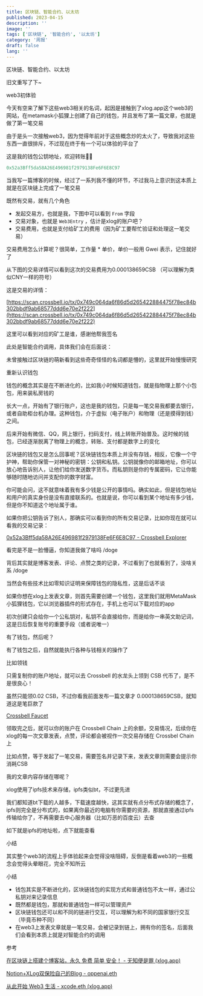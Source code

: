```yaml
---
title: 区块链、智能合约、以太坊
published: 2023-04-15
description: ''
image: ''
tags: ['区块链', '智能合约', '以太坊']
category: '周报'
draft: false
lang: ''
---
```

 区块链、智能合约、以太坊


旧文重写了下~

 web3初体验

今天有空来了解下这些web3相关的名词，起因是接触到了xlog.app这个web3的网站，在metamask小狐狸上创建了自己的钱包，并且发布了第一篇文章，也就是做了第一笔交易

由于是头一次接触web3，因为觉得年前对于这些概念炒的太火了，导致我对这些东西一直很排斥，不过现在终于有一个可以体验的平台了


<!-- ![Untitled](./attachments/bafkreibci6cgmxjg6au7vjtx5mq2zi43ympuh6oglv5nqd264u3juiqtwi.png) -->


这是我的钱包公钥地址，欢迎转账👏🏻

```sql
0x52a3Bff5da58A26E496981f2979138Fe6F6E8C97
```

当我写一篇博客的时候，经过了一系列我不懂的环节，不过我马上意识到这本质上就是在区块链上完成了一笔交易

既然有交易，就有几个角色

- 发起交易方，也就是我，下图中可以看到 `From` 字段
- 交易对象，也就是 `Web3Entry` ，估计是xlog的账户吧？
- 交易费用，也就是支付给矿工的费用（因为矿工要帮忙验证和处理这一笔交易）

交易费用怎么计算呢？很简单，工作量 * 单价，单价一般用 Gwei 表示，记住就好了

从下图的交易详情可以看到这次的交易费用为0.000138659CSB （可以理解为类似CNY一样的符号）

这是交易的详情：

<!-- ![Untitled 1](./attachments/bafkreifiqzhv5o6hxfvbk66jbupyvlmulmgrvp7vdqymwpagwd7uvpdbby.png) -->

[https://scan.crossbell.io/tx/0x749c064da6f86d5d265422884475f78ec84b302bbdf9ab68577ddd6e70e2f222](https://scan.crossbell.io/tx/0x749c064da6f86d5d265422884475f78ec84b302bbdf9ab68577ddd6e70e2f222) 



这里可以看到对应的矿工是谁，感谢他帮我签名



<!-- ![Untitled 2](./attachments/bafkreiho4cypob2dsihmjn5v3slrbt6ov5vwsntqcuhctpewnap2tuosw4.png) -->


此处是智能合约调用，具体我们会在后面说：



<!-- ![Untitled 3](./attachments/bafkreibt27cdtn2lrdgfl4gnluxewjwc6cylgqoi5igqkda6ytlle3aufu.png) -->



未曾接触过区块链的萌新看到这些奇奇怪怪的名词都是懵的，这里就开始慢慢研究



<!-- ![Untitled 4](./attachments/bafkreialgs3nsj5cxe5crdjs2aep5qefmo4pjyljqot5cticbop7pcryze.png) -->

 重新认识钱包

钱包的概念其实是在不断进化的，比如我小时候知道钱包，就是指物理上那个小包包，用来装私房钱的



<!-- ![Untitled 5](./attachments/bafkreihk4bipxaby3uaa2jft4itgjinsxxpbmn2yhig3b5vvq4mzse3zeu.png) -->


长大一点，开始有了银行账户，这也是我的钱包，只是每一笔交易我都要去银行，或者自助柜台机办理。这种钱包，介于虚拟（电子账户）和物理（还是摸得到钱）之间。

后来开始有微信、QQ，网上银行，扫码支付，线上转账开始普及。这时候的钱包，已经逐渐脱离了物理上的概念，转账、支付都是数字上的变化



<!-- ![Untitled 6](./attachments/bafkreifipriyju4iaixkqlwzll6hmnh36jx64vxajhvhkzgeml5hsyq6ui.png) -->



区块链的钱包又是怎么回事呢？区块链钱包本质上并没有存钱，相反，它像一个守护神，帮助你保管一对神秘的密钥：公钥和私钥。公钥就像你的邮箱地址，你可以放心地告诉别人，让他们给你发送数字货币。而私钥则是你的专属密码，它让你能够随时随地访问并支配你的数字财富。

你可能会问，这不就意味着我有多少钱是公开的事情吗。确实如此，但是钱包地址和用户的真实身份是没有直接联系的。也就是说，你可以看到某个地址有多少钱，但是你不知道这个地址属于谁。

如果你把公钥告诉了别人，那确实可以看到你的所有交易记录，比如你现在就可以看我的交易记录：

[0x52a3Bff5da58A26E496981f2979138Fe6F6E8C97 - Crossbell Explorer](https://scan.crossbell.io/address/0x52a3Bff5da58A26E496981f2979138Fe6F6E8C97) 

看完是不是一脸懵逼，你知道我做了啥吗 /doge  


<!-- ![Untitled 7](./attachments/bafkreignxdachyqesmvuv5lbbdgea7yxcehmzwd3d7qsxax5wjjlfzlqzm.png) -->


背后其实就是博客发表、评论、点赞之类的记录，不过看到了也就看到了，没啥关系 /doge 

当然会有些技术比如零知识证明来保障钱包的隐私性，这是后话不谈

如果你想在xlog上发表文章，则首先需要创建一个钱包，这里我们就用MetaMask小狐狸钱包，它以浏览器插件的形式存在，手机上也可以下载对应的app

初次创建只会给你一个公私钥对，私钥不会直接给你，而是给你一串英文助记词，这是日后恢复账号的重要手段（或者说唯一）

 有了钱包，然后呢？

有了钱包之后，自然就能执行各种与钱相关的操作了

比如领钱



<!-- ![Untitled 8](./attachments/bafkreifwgutrndnxizhww7vdbbwdwk4evemmktbpsmcvyhlkhehvrsh4hi.png) -->



只需复制你的账户地址，就可以去 Crossbell 的水龙头上领到 CSB 代币了，是不是很良心！

虽然只能领0.02 CSB，不过你看我前面发布一篇文章才 0.000138659CSB，就知道这是笔巨款了

[Crossbell Faucet](https://faucet.crossbell.io/) 



<!-- ![Untitled 9](./attachments/bafkreieloechvdqdk3bu325skk6rlvlalfd3eewc7fbkgwhpje5frkm6iq.png) -->


领取完之后，就可以你的账户在 Crossbell Chain 上的余额，交易情况，后续你在xlog的每一次文章发表，点赞，评论都会被视作一次交易存储在 Crossbel Chain 上



<!-- ![Untitled 10](./attachments/bafkreigpic7vygelv2kwhpo2mjmyotugc2bndrip3qj4gi7erfhpgseviu.png) -->


比如点赞，等于发起了一笔交易，需要签名并记录下来，发表文章则需要会提示你消耗CSB



<!-- ![Untitled 11](./attachments/bafkreigvklm4ggb3ayazzyfcugdakobs2kb226qammootfw6j4owrl3a3y.png) -->



 我的文章内容存储在哪呢？

xlog使用了ipfs技术来存储，ipfs类似bt，不过更先进

我们都知道bt下载的人越多，下载速度越快，这其实就有点分布式存储的概念了，ipfs则完全是分布式的，如果离你最近的电脑有你需要的资源，那就直接通过ipfs传输给你了，不再需要去中心服务器（比如万恶的百度云）去查

如下就是ipfs的地址啦，点下就能查看


<!-- ![Untitled 12](./attachments/bafkreiharhu32pybdikthl35budp73kyi5reyl4qv43bxykeabttr4ljbi.png) -->


 小结

其实整个web3的流程上手体验起来会觉得没啥阻碍，反倒是看着web3的一些概念会觉得头晕眼花，完全不知所云

小结

- 钱包其实是不断进化的，区块链钱包的实现方式和普通钱包不太一样，通过公私钥对来记录信息
- 既然都是钱包，那就和普通钱包一样可以管理资产
- 区块链钱包还可以和不同的链进行交互，可以理解为和不同的国家银行交互（毕竟币种不同）
- 在web3上发表文章就是一笔交易，会被记录到链上，拥有你的签名，后面我们会看到本质上就是对智能合约的调用

 参考

[在区块链上搭建个博客站，永久 免费 简单 安全！ - 无知便是罪 (xlog.app)](https://wuzhi.xlog.app/zai-qu-kuai-lian-shang-da-jian-ge-bo-ke-zhan--yong-jiu-mian-fei-jian-dan-an-quan-) 

[Notion+XLog双保险自己的Blog - oppenai.eth](https://oppenaieth-3787.xlog.app/NotionXLog) 

[从此开始 Web3 生活 - xcode.eth (xlog.app)](https://serenity.xlog.app/web3-from-zero)